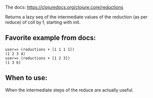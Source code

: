 The docs: https://clojuredocs.org/clojure.core/reductions

Returns a lazy seq of the intermediate values of the reduction (as
per reduce) of coll by f, starting with init.

## Favorite example from docs:

```
user=> (reductions + [1 1 1 1])
(1 2 3 4)
user=> (reductions + [1 2 3])
(1 3 6)
```

## When to use:

When the intermediate steps of the reduce are actually useful.

